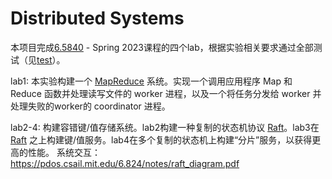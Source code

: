 # Distributed Systems
本项目完成[6.5840](https://pdos.csail.mit.edu/6.824/index.html) - Spring 2023课程的四个lab，根据实验相关要求通过全部测试（见[test](./test)）。

lab1: 本实验构建一个 [MapReduce](http://static.googleusercontent.com/media/research.google.com/zh-CN//archive/mapreduce-osdi04.pdf) 系统。实现一个调用应用程序 Map 和 Reduce 函数并处理读写文件的 worker 进程，以及一个将任务分发给 worker 并处理失败的worker的 coordinator 进程。

lab2-4: 构建容错键/值存储系统。lab2构建一种复制的状态机协议 [Raft](https://pdos.csail.mit.edu/6.824/papers/raft-extended.pdf)。lab3在 [Raft](https://pdos.csail.mit.edu/6.824/papers/raft-extended.pdf) 之上构建键/值服务。lab4在多个复制的状态机上构建“分片”服务，以获得更高的性能。
系统交互：https://pdos.csail.mit.edu/6.824/notes/raft_diagram.pdf
